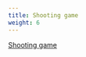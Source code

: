 ```yaml
---
title: Shooting game
weight: 6
---
```

[Shooting game](https://electronstudio.github.io/pygame-zero-book/chapters/shooter.html)
